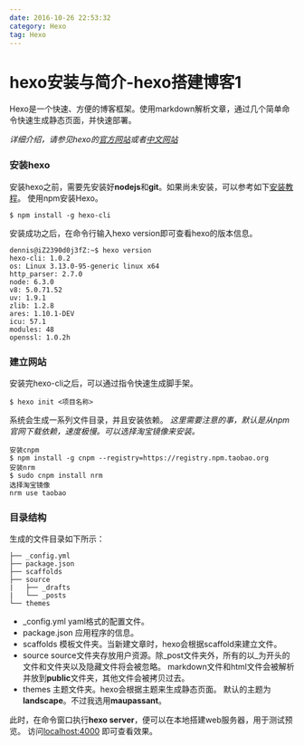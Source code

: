 ```yaml
---
date: 2016-10-26 22:53:32
category: Hexo
tag: Hexo
---
```


# hexo安装与简介-hexo搭建博客1

Hexo是一个快速、方便的博客框架。使用markdown解析文章，通过几个简单命令快速生成静态页面，并快速部署。

<!--more-->
*详细介绍，请参见hexo的[官方网站](https://hexo.io/)或者[中文网站](https://hexo.io/zh-cn/docs/)*

### 安装hexo

安装hexo之前，需要先安装好**nodejs**和**git**。如果尚未安装，可以参考如下[安装教程](https://hexo.io/zh-cn/docs/)。
使用npm安装Hexo。

```shell
$ npm install -g hexo-cli
```
安装成功之后，在命令行输入hexo version即可查看hexo的版本信息。

```shell
dennis@iZ2390d0j3fZ:~$ hexo version
hexo-cli: 1.0.2
os: Linux 3.13.0-95-generic linux x64
http_parser: 2.7.0
node: 6.3.0
v8: 5.0.71.52
uv: 1.9.1
zlib: 1.2.8
ares: 1.10.1-DEV
icu: 57.1
modules: 48
openssl: 1.0.2h
```
### 建立网站

安装完hexo-cli之后，可以通过指令快速生成脚手架。

```shell
$ hexo init <项目名称>
```
系统会生成一系列文件目录，并且安装依赖。
*这里需要注意的事，默认是从npm官网下载依赖，速度极慢。可以选择淘宝镜像来安装。*

```shell
安装cnpm
$ npm install -g cnpm --registry=https://registry.npm.taobao.org
安装nrm
$ sudo cnpm install nrm
选择淘宝镜像
nrm use taobao
```
### 目录结构

生成的文件目录如下所示：

```shell
├── _config.yml
├── package.json
├── scaffolds
├── source
|   ├── _drafts
|   └── _posts
└── themes
```
- \_config.yml
yaml格式的配置文件。
- package.json
应用程序的信息。
- scaffolds
模板文件夹。当新建文章时，hexo会根据scaffold来建立文件。
- source
source文件夹存放用户资源。除\_post文件夹外，所有的以\_为开头的文件和文件夹以及隐藏文件将会被忽略。
markdown文件和html文件会被解析并放到**public**文件夹，其他文件会被拷贝过去。
- themes
主题文件夹。hexo会根据主题来生成静态页面。
默认的主题为**landscape**。不过我选用**maupassant**。

此时，在命令窗口执行**hexo server**，便可以在本地搭建web服务器，用于测试预览。
访问[localhost:4000]() 即可查看效果。
